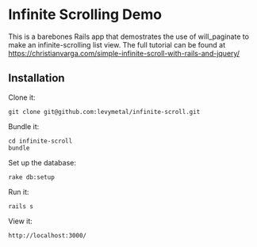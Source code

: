 # Infinite Scrolling Demo

This is a barebones Rails app that demostrates the use of will_paginate to make an infinite-scrolling list view. The full tutorial can be found at https://christianvarga.com/simple-infinite-scroll-with-rails-and-jquery/

## Installation

Clone it:
```
git clone git@github.com:levymetal/infinite-scroll.git
```

Bundle it:
```
cd infinite-scroll
bundle
```

Set up the database:
```
rake db:setup
```

Run it:
```
rails s
```

View it:
```
http://localhost:3000/
```
